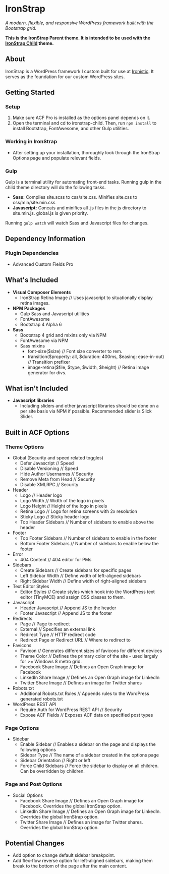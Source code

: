 # IronStrap
*A modern, flexible, and responsive WordPress framework built with the Bootstrap grid.*

**This is the IronStrap Parent theme.  It is intended to be used with the [IronStrap Child](https://github.com/aprivette/ironstrap-child) theme.**

## About
IronStrap is a WordPress framework I custom built for use at [Ironistic](http://ironistic.com). It serves as the foundation for our custom WordPress sites.

## Getting Started
### Setup
1. Make sure ACF Pro is installed as the options panel depends on it.
2. Open the terminal and cd to ironstrap-child.  Then, run `npm install` to install Bootstrap, FontAwesome, and other Gulp utilities.

### Working in IronStrap
- After setting up your installation, thoroughly look through the IronStrap Options page and populate relevant fields.

### Gulp
Gulp is a terminal utility for automating front-end tasks. Running gulp in the child theme directory will do the following tasks.

- **Sass:** Compiles site.scss to css/site.css. Minifies site.css to css/min/site.min.css
- **Javascript:** Concats and minifies all .js files in the js directory to site.min.js. global.js is given priority.

Running `gulp watch` will watch Sass and Javascript files for changes.

## Dependency Information
### Plugin Dependencies
- Advanced Custom Fields Pro

## What's Included
- **Visual Composer Elements**
    - IronStrap Retina Image // Uses javascript to situationally display retina images.
- **NPM Packages**
    - Gulp Sass and Javascript utilities
    - FontAwesome
    - Bootstrap 4 Alpha 6
- **Sass**
    - Bootstrap 4 grid and mixins only via NPM
    - FontAwesome via NPM
    - Sass mixins
        - font-size($size) // Font size converter to rem.
        - transition($property: all, $duration: 400ms, $easing: ease-in-out) // Transition prefixer
        - image-retina($file, $type, $width, $height) // Retina image generator for divs.

## What isn't Included
- **Javascript libraries**
    - Including sliders and other javascript libraries should be done on a per site basis via NPM if possible. Recommended slider is Slick Slider.

## Built in ACF Options
### Theme Options
- Global (Security and speed related toggles)
    - Defer Javascript // Speed
    - Disable Versioning // Speed
    - Hide Author Usernames // Security
    - Remove Meta from Head // Security
    - Disable XMLRPC // Security
- Header
    - Logo // Header logo
    - Logo Width // Width of the logo in pixels
    - Logo Height // Height of the logo in pixels
    - Retina Logo // Logo for retina screens with 2x resolution
    - Sticky Logo // Sticky header logo
    - Top Header Sidebars // Number of sidebars to enable above the header
- Footer
    - Top Footer Sidebars // Number of sidebars to enable in the footer
    - Bottom Footer Sidebars // Number of sidebars to enable below the footer
- Error
    - 404 Content // 404 editor for PMs
- Sidebars
    - Create Sidebars // Create sidebars for specific pages
    - Left Sidebar Width // Define width of left-aligned sidebars
    - Right Sidebar Width // Define width of right-aligned sidebars
- Text Editor Styles
    - Editor Styles // Create styles which hook into the WordPress text editor (TinyMCE) and assign CSS classes to them.
- Javascript
	- Header Javascript // Append JS to the header
	- Footer Javascript // Append JS to the footer
- Redirects
	- Page // Page to redirect
	- External // Specifies an external link
	- Redirect Type // HTTP redirect code
	- Redirect Page or Redirect URL // Where to redirect to
- Favicons
	- Favicon // Generates different sizes of favicons for different devices
	- Theme Color // Defines the primary color of the site - used largely for >= Windows 8 metro grid.
	- Facebook Share Image // Defines an Open Graph image for Facebook
	- LinkedIn Share Image // Defines an Open Graph image for LinkedIn
	- Twitter Share Image // Defines an image for Twitter shares
- Robots.txt
	- Additional Robots.txt Rules // Appends rules to the WordPress generated robots.txt
- WordPress REST API
    - Require Auth for WordPress REST API // Security
    - Expose ACF Fields // Exposes ACF data on specified post types

### Page Options
- Sidebar
	- Enable Sidebar // Enables a sidebar on the page and displays the following options
	- Sidebar Type // The name of a sidebar created in the options page
	- Sidebar Orientation // Right or left
	- Force Child Sidebars // Force the sidebar to display on all children. Can be overridden by children.

### Page and Post Options
- Social Options
	- Facebook Share Image // Defines an Open Graph image for Facebook. Overrides the global IronStrap option.
	- LinkedIn Share Image // Defines an Open Graph image for LinkedIn. Overrides the global IronStrap option.
	- Twitter Share Image // Defines an image for Twitter shares. Overrides the global IronStrap option.

## Potential Changes
- Add option to change default sidebar breakpoint.
- Add flex-flow reverse option for left-aligned sidebars, making them break to the bottom of the page after the main content.
